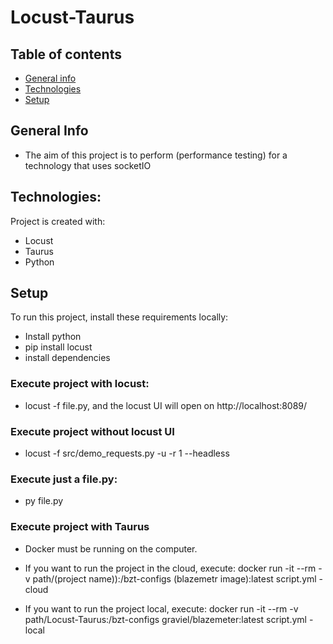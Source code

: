 # Locust-Taurus

## Table of contents
* [General info](##general-info)
* [Technologies](##technologies)
* [Setup](##setup)


## General Info
* The aim of this project is to perform (performance testing) for a technology that uses socketIO

## Technologies:
Project is created with:
* Locust
* Taurus
* Python

## Setup
To run this project, install these requirements locally:
* Install python
* pip install locust
* install dependencies

### Execute project with locust:
  * locust -f file.py, 
    and the locust UI will open on http://localhost:8089/

### Execute project without locust UI
  * locust -f src/demo_requests.py -u <users> -r 1 --headless
  
### Execute just a file.py:
  * py file.py

### Execute project with Taurus
  * Docker must be running on the computer.
  * If you want to run the project in the cloud, execute: 
    docker run -it --rm -v path/(project name)):/bzt-configs (blazemetr image):latest script.yml -cloud
    
  * If you want to run the project local, execute: 
    docker run -it --rm -v path/Locust-Taurus:/bzt-configs graviel/blazemeter:latest script.yml -local